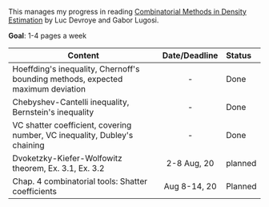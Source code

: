This manages my progress in reading [Combinatorial Methods in Density Estimation](https://link.springer.com/book/10.1007/978-1-4613-0125-7) by Luc Devroye and Gabor Lugosi. 

**Goal**: 1-4 pages a week  

| Content        | Date/Deadline  | Status  |
| ------------- |:-------------:| :----|
| Hoeffding's inequality, Chernoff's bounding methods, expected maximum deviation    | - | Done
| Chebyshev-Cantelli inequality, Bernstein's inequality      |-| Done |
| VC shatter coefficient, covering number, VC inequality, Dubley's chaining | -|  Done | 
| Dvoketzky-Kiefer-Wolfowitz theorem, Ex. 3.1, Ex. 3.2 | 2-8 Aug, 20 | planned |  
| Chap. 4 combinatorial tools: Shatter coefficients | Aug 8-14, 20 | Planned | 

